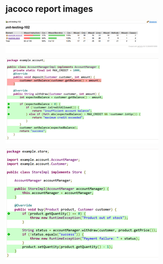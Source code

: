 # jacoco report images
![jacoco report](docs/images/jacoco1.png)

![jacoco report](docs/images/jacoco2.png)

![jacoco report](docs/images/jacoco3.png)
